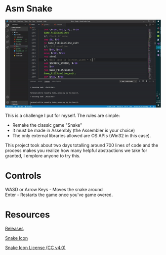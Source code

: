 # Asm Snake

![Preview of the game](Preview.gif)

This is a challenge I put for myself. The rules are simple:
- Remake the classic game "Snake"
- It must be made in Assembly (the Assembler is your choice)
- The only external libraries allowed are OS APIs (Win32 in this case).

This project took about two days totalling around 700 lines of code and the process makes you realize how many helpful abstractions we take for granted, I emplore anyone to try this.

# Controls
WASD or Arrow Keys - Moves the snake around  
Enter - Restarts the game once you've game overed.

# Resources
[Releases](https://github.com/RealNeGate/AsmSnake/releases)

[Snake Icon](https://creazilla.com/nodes/45196-snake-emoji-clipart)

[Snake Icon License (CC v4.0)](https://creativecommons.org/licenses/by/4.0/)
